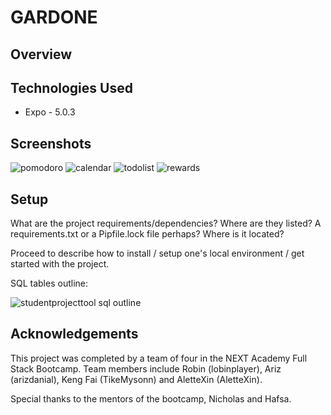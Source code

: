 # GARDONE 

## Overview




## Technologies Used
- Expo - 5.0.3

## Screenshots

![pomodoro](https://user-images.githubusercontent.com/76623233/126254567-55d305c3-0ec8-4ff2-918d-27b191404ed6.JPG)
![calendar](https://user-images.githubusercontent.com/76623233/126254613-9a0d8802-d797-4ddc-875b-bd885f5a1229.JPG)
![todolist](https://user-images.githubusercontent.com/76623233/126254619-c91065e4-1e50-4f2f-bc5d-9d43071c22c2.JPG)
![rewards](https://user-images.githubusercontent.com/76623233/126254623-6cec2207-39f5-462f-ac85-047da2f9f01c.JPG)


## Setup
What are the project requirements/dependencies? Where are they listed? A requirements.txt or a Pipfile.lock file perhaps? Where is it located?

Proceed to describe how to install / setup one's local environment / get started with the project.

SQL tables outline:

![studentprojecttool sql outline](https://user-images.githubusercontent.com/76623233/126255296-49a06fe8-05e9-4348-a796-4f6e07878c2d.JPG)


## Acknowledgements
This project was completed by a team of four in the NEXT Academy Full Stack Bootcamp. Team members include Robin (lobinplayer), Ariz (arizdanial), Keng Fai (TikeMysonn) and AletteXin (AletteXin). 

Special thanks to the mentors of the bootcamp, Nicholas and Hafsa. 
